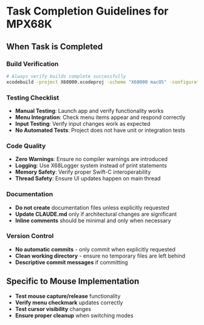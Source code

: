 # Task Completion Guidelines for MPX68K

## When Task is Completed

### Build Verification
```bash
# Always verify builds complete successfully
xcodebuild -project X68000.xcodeproj -scheme "X68000 macOS" -configuration Debug build
```

### Testing Checklist
- **Manual Testing**: Launch app and verify functionality works
- **Menu Integration**: Check menu items appear and respond correctly
- **Input Testing**: Verify input changes work as expected
- **No Automated Tests**: Project does not have unit or integration tests

### Code Quality
- **Zero Warnings**: Ensure no compiler warnings are introduced
- **Logging**: Use X68Logger system instead of print statements
- **Memory Safety**: Verify proper Swift-C interoperability
- **Thread Safety**: Ensure UI updates happen on main thread

### Documentation
- **Do not create** documentation files unless explicitly requested
- **Update CLAUDE.md** only if architectural changes are significant
- **Inline comments** should be minimal and only when necessary

### Version Control
- **No automatic commits** - only commit when explicitly requested
- **Clean working directory** - ensure no temporary files are left behind
- **Descriptive commit messages** if committing

## Specific to Mouse Implementation
- **Test mouse capture/release** functionality
- **Verify menu checkmark** updates correctly  
- **Test cursor visibility** changes
- **Ensure proper cleanup** when switching modes